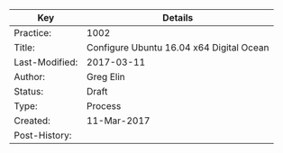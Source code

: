 | Key            | Details                                                                          |
|----------------|----------------------------------------------------------------------------------|
| Practice:      | 1002                                                                             |
| Title: 	     | Configure Ubuntu 16.04 x64 Digital Ocean                                         |
| Last-Modified: | 2017-03-11                                                                       |
| Author: 	     | Greg Elin <gregelin at govready.com>                                             |
| Status: 	     | Draft                                                                            |
| Type: 	     | Process                                                                          |
| Created: 	     | 11-Mar-2017                                                                      |
| Post-History:  |                                                                                  |

